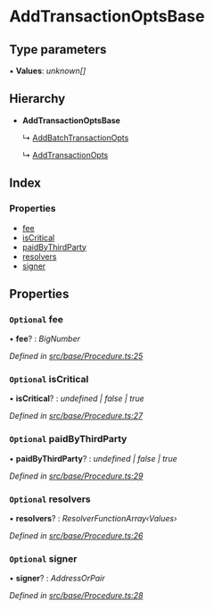 # AddTransactionOptsBase

## Type parameters

▪ **Values**: _unknown\[\]_

## Hierarchy

* **AddTransactionOptsBase**

  ↳ [AddBatchTransactionOpts](addbatchtransactionopts.md)

  ↳ [AddTransactionOpts](addtransactionopts.md)

## Index

### Properties

* [fee](addtransactionoptsbase.md#optional-fee)
* [isCritical](addtransactionoptsbase.md#optional-iscritical)
* [paidByThirdParty](addtransactionoptsbase.md#optional-paidbythirdparty)
* [resolvers](addtransactionoptsbase.md#optional-resolvers)
* [signer](addtransactionoptsbase.md#optional-signer)

## Properties

### `Optional` fee

• **fee**? : _BigNumber_

_Defined in_ [_src/base/Procedure.ts:25_](https://github.com/PolymathNetwork/polymesh-sdk/blob/1221e467/src/base/Procedure.ts#L25)

### `Optional` isCritical

• **isCritical**? : _undefined \| false \| true_

_Defined in_ [_src/base/Procedure.ts:27_](https://github.com/PolymathNetwork/polymesh-sdk/blob/1221e467/src/base/Procedure.ts#L27)

### `Optional` paidByThirdParty

• **paidByThirdParty**? : _undefined \| false \| true_

_Defined in_ [_src/base/Procedure.ts:29_](https://github.com/PolymathNetwork/polymesh-sdk/blob/1221e467/src/base/Procedure.ts#L29)

### `Optional` resolvers

• **resolvers**? : _ResolverFunctionArray‹Values›_

_Defined in_ [_src/base/Procedure.ts:26_](https://github.com/PolymathNetwork/polymesh-sdk/blob/1221e467/src/base/Procedure.ts#L26)

### `Optional` signer

• **signer**? : _AddressOrPair_

_Defined in_ [_src/base/Procedure.ts:28_](https://github.com/PolymathNetwork/polymesh-sdk/blob/1221e467/src/base/Procedure.ts#L28)

